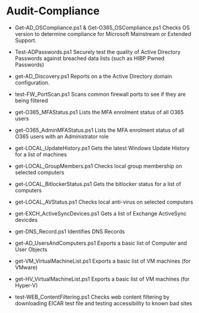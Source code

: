 # Audit-Compliance

 * Get-AD_OSCompliance.ps1 & Get-O365_OSCompliance.ps1
      Checks OS version to determine compliance for Microsoft Mainstream or Extended Support.
     
 * Test-ADPasswords.ps1 
      Securely test the quality of Active Directory Passwords against breached data lists (such as HIBP Pwned Passwords)

 * get-AD_Discovery.ps1
      Reports on a the Active Directory domain configuration.
 
 * test-FW_PortScan.ps1
      Scans common firewall ports to see if they are being filtered
      
 * get-O365_MFAStatus.ps1
      Lists the MFA enrolment status of all O365 users
      
 * get-O365_AdminMFAStatus.ps1
      Lists the MFA enrolment status of all O365 users with an Administrator role
      
 * get-LOCAL_UpdateHistory.ps1 
      Gets the latest Windows Update History for a list of machines
      
 * get-LOCAL_GroupMembers.ps1 
      Checks local group membership on selected computers
      
 * get-LOCAL_BitlockerStatus.ps1
      Gets the bitlocker status for a list of computers
      
 * get-LOCAL_AVStatus.ps1
      Checks local anti-virus on selected computers
      
 * get-EXCH_ActiveSyncDevices.ps1
      Gets a list of Exchange ActiveSync devicdes
      
 * get-DNS_Record.ps1
      Identifies DNS Records
      
 * get-AD_UsersAndComputers.ps1
      Exports a basic list of Computer and User Objects
      
 * get-VM_VirtualMachineList.ps1
      Exports a basic list of VM machines (for VMware)
      
 * get-HV_VirtualMachineList.ps1
      Exports a basic list of VM machines (for Hyper-V)
      
 * test-WEB_ContentFiltering.ps1
      Checks web content filtering by downloading EICAR test file and testing accessibility to known bad sites
